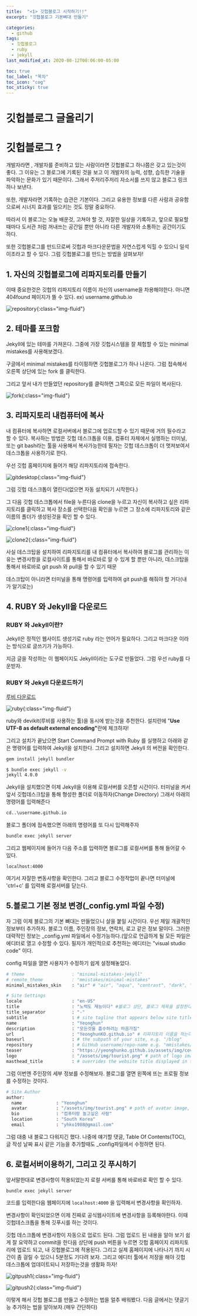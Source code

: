 ```yaml
---
title:  "<1> 깃헙블로그 시작하기!!"
excerpt: "깃헙블로그 기본뼈대 만들기"

categories:
  - github
tags:
  - 깃헙블로그
  - ruby
  - jekyll
last_modified_at: 2020-08-12T08:06:00-05:00

toc: true
toc_label: "목차"
toc_icon: "cog"
toc_sticky: true
---
```


# 깃헙블로그 글올리기

# 깃헙블로그 ?
<p>개발자라면 , 개발자를 준비하고 있는 사람이라면 깃헙블로그 하나쯤은 갖고 있는것이 좋다. 그 이유는 그 블로그에 기록된 것을 보고 이 개발자의 능력, 성향, 습득한 기술을 파악하는 문화가 있기 때문이다. 그래서 주저리주저리 자소서를 쓰지 않고 블로그 링크하나 보낸다. 
</p> 

또한, 개발자라면 기록하는 습관은 기본이다. 그리고 유용한 정보를 다른 사람과 공유함 으로써 시너지 효과를 일으키는 것도 정말 중요하다.  

따라서 이 블로그는 오늘 배운것, 고쳐야 할 것, 자잘한 일상을 기록하고, 앞으로 필요할때마다 도서관 처럼 꺼내쓰는 공간일 뿐만 아니라 다른 개발자와 소통하는 공간이기도 하다. 

<p>또한 깃헙블로그를 만드므로써 깃헙과 마크다운문법을 자연스럽게 익힐 수 있으니 일석 이조라고 할 수 있다. 그럼 깃헙블로그를 만드는 방법을 살펴보자!</p>

## 1. 자신의 깃헙블로그에 리파지토리를 만들기

<p>이때 중요한것은 깃헙의 리파지토리 이름이 자신의 username을 차용해야한다. 아니면 404found 페이지가 뜰 수 있다. ex) username.github.io</p>

![repository](https://yeonghunko.github.io/assets/img/github-blog-start/my-repository.png){:class="img-fluid"}


## 2. 테마를 포크함

<p>Jekyll에 있는 테마를 가져온다. 그중에 가장 깃헙시스템을 잘 체험할 수 있는 minimal mistakes를 사용해보겠다.</p>

<p>구글에서 minimal mistakes를 타이핑하면 깃헙블로그가 하나 나온다. 그럼 접속해서 오른쪽 상단에 있는 fork 를 클릭한다. </p>

<p>그리고 앞서 내가 만들었던 repository를 클릭하면 그쪽으로 모든 파일이 복사된다.</p>

![fork](https://yeonghunko.github.io/assets/img/github-blog-start/fork.png){:class="img-fluid"}

## 3. 리파지토리 내컴퓨터에 복사

<p>내 컴퓨터에 복사하면 로컬서버에서 블로그에 업로드할 수 있기 때문에 거의 필수라고 할 수 있다. 복사하는 방법은 깃헙 데스크톱을 이용, 컴퓨터 자체에서 실행하는 터미널, 또는 git bash라는 툴을 사용해서 복사가능한데 필자는 깃헙 데스크톱이 더 멋져보여서 데스크톱을 사용하기로 한다.</p>

<p>우선 깃헙 홈페이지에 들어가 해당 리파지토리에 접속한다.</p>

![gitdesktop](https://yeonghunko.github.io/assets/img/github-blog-start/gitdesktop.png){:class="img-fluid"}

<p>그럼 깃헙 데스크톱이 열린다(없으면 자동 설치되기 시작한다.) </p>

<p>그 다음 깃헙 데스크톱에서 file을 누른다음 clone을 누르고 자신이 복사하고 싶은 리파지토리를 클릭하고 복사 장소를 선택한다음 확인을 누르면 그 장소에 리파지토리와 같은 이름의 폴더가 생성된것을 확인 할 수 있다.</p>

![clone1](https://yeonghunko.github.io/assets/img/github-blog-start/clone1.png){:class="img-fluid"}

<p></p>

![clone2](https://yeonghunko.github.io/assets/img/github-blog-start/clone2.png){:class="img-fluid"}

<p>사실 데스크탑을 설치하여 리파지토리를 내 컴퓨터에서 복사하여 블로그를 관리하는 이유는 변경사항을 로컬사이트를 통해서 바로바로 알 수 있게 할 뿐만 아니라, 데스크탑을 통해서 바로바로 git push 와 pull을 할 수 있기 때문</p>

<p>데스크탑이 아니라면 터미널을 통해 명령어를 입력하여 git push를 해줘야 할 거다(내가 알기로는)</p>

## 4. RUBY 와 Jekyll을 다운로드

### RUBY 와 Jekyll이란?

<p>Jekyll은 정적인 웹사이트 생성기로 ruby 라는 언어가 필요하다. 그리고 마크다운 이라는 방식으로 글쓰기가 가능하다.</p>

<p>지금 글을 작성하는 이 웹페이지도 Jekyll이라는 도구로 만들었다. 그럼 우선 ruby를 다운받자.</p>

### RUBY 와 Jekyll 다운로드하기
[루비 다운로드](https://rubyinstaller.org/downloads/)

![ruby](https://yeonghunko.github.io/assets/img/github-blog-start/ruby.png){:class="img-fluid"}

<p>ruby와 devikit(루비를 사용하는 툴)을 동시에 받는것을 추천한다. 설치란에 "<strong>Use UTF-8 as default external encoding"</strong>란에 체크하자!</p>

<p>그리고 설치가 끝났으면 Start Command Prompt with Ruby 를 실행하고 아래와 같은 명령어를 입력하여 Jekyll을 설치한다. 그리고 설치하면 Jekyll 의 버전을 확인한다.</p>

```bash
gem install jekyll bundler
```

```bash
$ bundle exec jekyll -v
jekyll 4.0.0
```

<p>Jekyll을 설치했으면 이제 Jekyll을 이용해 로컬서버를 오픈할 시간이다. 터미널을 켜서 앞서 깃헙데스크탑을 통해 형성한 폴더로 이동하자(Change Directory) 그래서 아래의 명령어를 입력해준다</p>

```bash
cd..\username.github.io
```

<p>블로그 폴더에 접속했으면 아래의 명령어를 또 다시 입력해주자</p>


```bash
bundle exec jekyll server
```


<p>그리고 웹페이지에 들어가 다음 주소를 입력하면 블로그를 로컬서버를 통해 들어갈 수 있다.</p>

<code class="highlighter-rouge">localhost:4000</code> 

<p>여기서 자잘한 변동사항을 확인한다. 그리고 블로그 수정작업이 끝나면 터미널에 'ctrl+c' 를 입력해 로컬서버를 닫는다.</p>


## 5.블로그 기본 정보 변경(_config.yml 파일 수정)

<p>자 그럼 이제 블로그의 기본 뼈대는 만들었으니 살을 붙일 시간이다. 우선 제일 개괄적인 정보부터 추가하자. 블로그 이름, 주인장의 정보, 연락처, 로고 같은 정보 말이다. 그러한 대략적인 정보는 _config.yml 파일에서 수정가능하다.(앞으로 언급하게 될 모든 파일은 에디터로 열고 수정할 수 있다. 필자가 개인적으로 추천하는 에디터는 "visual studio code" 이다.</p>

<p>config 파일을 열면 사용자가 수정하기 쉽게 설정해놓았다.</p>

```bash
# theme                  : "minimal-mistakes-jekyll"
# remote_theme           : "mmistakes/minimal-mistakes"
minimal_mistakes_skin    : "air" # "air", "aqua", "contrast", "dark", "dirt", "neon", "mint", "plum", "sunrise" #테마를 설정한다

# Site Settings
locale                   : "en-US"
title                    : "노력도 재능이다" #블로그 상단, 블로그 제목을 설정한다
title_separator          : "-"
subtitle                 : # site tagline that appears below site title in masthead
name                     : "Yeonghun" 
description              : "모든것을 흡수하려는 마음가짐" 
url                      : "YeonghunKO.github.io" # 리파지토리 이름을 적는다.
baseurl                  : # the subpath of your site, e.g. "/blog"
repository               : # GitHub username/repo-name e.g. "mmistakes/minimal-mistakes"
teaser                   : "https://yeonghunko.github.io/assets/img/cover.JPG" # full path를 적어준다.
logo                     : "/assets/img/tourist.png" # path of logo image to display in the masthead, e.g. "/assets/images/88x88.png"
masthead_title           : # overrides the website title displayed in the masthead, use " " for no title
```

<p>그럼 이번엔 주인장의 세부 정보를 수정해보자. 블로그를 열면 왼쪽에 뜨는 프로필 정보를 수정하는 것이다.</p>

```bash
# Site Author
author:
  name             : "Yeonghun" 
  avatar           : "/assets/img/tourist.png" # path of avatar image, e.g. "/assets/images/bio-photo.jpg" #프로필 사진.
  bio              : "컴퓨터랑 놀고싶은 사람"
  location         : "South Korea"
  email            : "yhko1988@gmail.com"
```

<p>그럼 대충 내 블로그 다워지긴 했다. 나중에 얘기할 댓글, Table Of Contents(TOC), 글 작성 날짜 표시 같은 기능을 추가할때도 _config파일에서 수정하면 된다.</p>

## 6. 로컬서버이용하기, 그리고 깃 푸시하기

<p>앞서말한대로 변경사항이 적용되었는지 로컬 서버를 통해 바로바로 확인 할 수 있다.</p>

<code class="highlighter-rouge">bundle exec jekyll server</code> 

<p>코드를 입력한다음 웹페이지에 <code class="highlighter-rouge">localhost:4000</code> 을 입력해서 변경사항을 확인하자. </p>

<p>변경사항이 확인되었으면 이제 진짜로 공식웹사이트에 변경사항을 등록해야한다. 이때 깃헙데스크톱을 통해 깃푸시를 하는 것이다.</p>

<p>깃헙 데스크톱에 변경사항이 자동으로 업로드 된다. 그럼 업로드 된 내용을 알아 보기 쉽게 잘 요약하고 commit을 한다음 상단에 push 버튼을 누르면 깃헙 홈페이지 리파지토리에 업로드 되고, 내 깃헙블로그에 적용된다. 그리고 실제 홈페이지에 나타나기 까지 시간이 좀 걸릴 수 있으니 5분정도 기다려 보자. 그리고 에디터 툴에서 저장을 해야 깃헙 데스크톱에 업데이트되니 저장하는것을 생활화 하자!</p>

![gitpush1](https://yeonghunko.github.io/assets/img/github-blog-start/gitpush1.png){:class="img-fluid"}

![gitpush2](https://yeonghunko.github.io/assets/img/github-blog-start/gitpush2.png){:class="img-fluid"}

<p>이렇게 해서 깃헙 블로그를 만들고 수정하는 법을 얼추 배워봤다. 다음 글에서는 댓글기능 추가하는 법을 알아보자.(매우 간단하다)</p>
<p></p>




